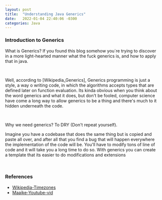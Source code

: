 ```yaml
---
layout: post
title:  "Understanding Java Generics"
date:   2022-01-04 22:40:06 -0300
categories: Java
---
```


### Introduction to Generics ###

What is Generics? If you found this blog somehow you`re trying to discover in a more light-hearted manner what the fuck generics is, and how to apply that in java.

<br>

Well, according to [Wikipedia_Generics], Generics programming is just a style, a way o writing code, in which the algorithms accepts types that are defined later on function evaluation. Its kinda obvious when you think about the word generics and what it does, but don't be fooled, computer science have come a long way to allow generics to be a thing and there's much to it hidden underneath the code.

<br>

Why we need generics? To DRY (Don't repeat yourself).

Imagine you have a codebase that does the same thing but is copied and paste all over, and after all that you find a bug that will happen everywhere the implementation of the code will be. You'll have to modify tons of line of code and it will take you a long time to do so. With generics you can create a template that its easier to do modifications and extensions

<br> 

### References ###
* [Wikipedia-Timezones]
* [Maaike-Youtube-vid]


[Maaike-Youtube-vid]: youtube.com/watch?v=0XgdX5hDL4U
[Wikipedia-Timezones]: https://en.wikipedia.org/wiki/List_of_tz_database_time_zones
[Wikipedia-Generics]: https://en.wikipedia.org/wiki/Generic_programming